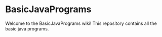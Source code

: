 # BasicJavaPrograms
Welcome to the BasicJavaPrograms wiki! This repository contains all the basic java programs.
